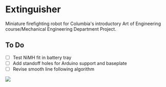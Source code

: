 # Extinguisher
Miniature firefighting robot for Columbia's introductory Art of Engineering course/Mechanical Engineering Department Project.

To Do
---
- [ ] Test NiMH fit in battery tray
- [ ] Add standoff holes for Arduino support and baseplate
- [ ] Revise smooth line following algorithm

![](https://i.gyazo.com/1e3babfa02fb0273897a5d30515fbbce.png)
